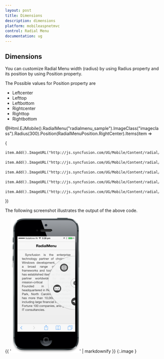 ```yaml
---
layout: post
title: Dimensions
description: dimensions
platform: mobileaspnetmvc
control: Radial Menu
documentation: ug
---
```


## Dimensions

You can customize Radial Menu width (radius) by using Radius property and its position by using Position property.

The Possible values for Position property are

* Leftcenter
* Lefttop
* Leftbottom
* Rightcenter   
* Righttop
* Rightbottom





@Html.EJMobile().RadialMenu("radialmenu_sample").ImageClass("imageclass").Radius(300).Position(RadialMenuPosition.RightCenter).Items(item =>

{

    item.Add().ImageURL("http://js.syncfusion.com/UG/Mobile/Content/radial/ios7/light/social.png");

    item.Add().ImageURL("http://js.syncfusion.com/UG/Mobile/Content/radial/ios7/light/music.png");

    item.Add().ImageURL("http://js.syncfusion.com/UG/Mobile/Content/radial/ios7/light/direction.png");

    item.Add().ImageURL("http://js.syncfusion.com/UG/Mobile/Content/radial/ios7/light/message.png");

    item.Add().ImageURL("http://js.syncfusion.com/UG/Mobile/Content/radial/ios7/light/browser.png");

})

<style>

    .imageclass {

            background: url("http://js.syncfusion.com/UG/Mobile/Content/radial/radialSettings.png");

            background-position: center;

            background-repeat: no-repeat;

        }

</style>

<script>

    function click(e) {

        $("#radialmenu_sample").ejmRadialMenu("menuHide");

    }

</script>



The following screenshot illustrates the output of the above code.

{{ '![](Dimensions_images/Dimensions_img1.png)' | markdownify }}
{:.image }


